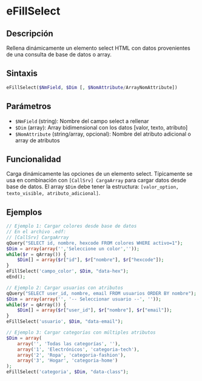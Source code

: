 # eFillSelect

## Descripción
Rellena dinámicamente un elemento select HTML con datos provenientes de una consulta de base de datos o array.

## Sintaxis
```php
eFillSelect($NmField, $Dim [, $NomAttribute/ArrayNomAttribute])
```

## Parámetros
- `$NmField` (string): Nombre del campo select a rellenar
- `$Dim` (array): Array bidimensional con los datos [valor, texto, atributo]
- `$NomAttribute` (string/array, opcional): Nombre del atributo adicional o array de atributos

## Funcionalidad
Carga dinámicamente las opciones de un elemento select. Típicamente se usa en combinación con `[CallSrv] CargaArray` para cargar datos desde base de datos. El array `$Dim` debe tener la estructura: `[valor_option, texto_visible, atributo_adicional]`.

## Ejemplos
```php
// Ejemplo 1: Cargar colores desde base de datos
// En el archivo .edf:
// [CallSrv] CargaArray
qQuery("SELECT id, nombre, hexcode FROM colores WHERE activo=1");
$Dim = array(array('','Seleccione un color',''));
while($r = qArray()) {
    $Dim[] = array($r["id"], $r["nombre"], $r["hexcode"]);
}
eFillSelect('campo_color', $Dim, "data-hex");
eEnd();

// Ejemplo 2: Cargar usuarios con atributos
qQuery("SELECT user_id, nombre, email FROM usuarios ORDER BY nombre");
$Dim = array(array('', '-- Seleccionar usuario --', ''));
while($r = qArray()) {
    $Dim[] = array($r["user_id"], $r["nombre"], $r["email"]);
}
eFillSelect('usuario', $Dim, "data-email");

// Ejemplo 3: Cargar categorías con múltiples atributos
$Dim = array(
    array('', 'Todas las categorías', ''),
    array('1', 'Electrónicos', 'categoria-tech'),
    array('2', 'Ropa', 'categoria-fashion'),
    array('3', 'Hogar', 'categoria-home')
);
eFillSelect('categoria', $Dim, "data-class");
```